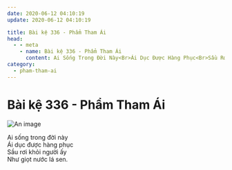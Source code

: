```yaml
---
date: 2020-06-12 04:10:19
update: 2020-06-12 04:10:19

title: Bài kệ 336 - Phẩm Tham Ái
head:
  - - meta
    - name: Bài kệ 336 - Phẩm Tham Ái
      content: Ai Sống Trong Đời Này<Br>Ái Dục Được Hàng Phục<Br>Sầu Rơi Khỏi Người Ấy<Br>Như Giọt Nước Lá Sen.<Br>
category:
  - pham-tham-ai
---
```


# Bài kệ 336 - Phẩm Tham Ái

![An image](/img/pham-tham-ai/pham-tham-ai-336.jpg)

Ai sống trong đời này<br>Ái dục được hàng phục<br>Sầu rơi khỏi người ấy<br>Như giọt nước lá sen.<br>
